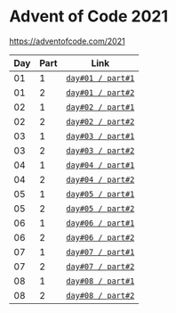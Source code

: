 # Advent of Code 2021
https://adventofcode.com/2021

| Day  | Part | Link                                                 |
| ---- | ---- | ---------------------------------------------------- |
|  01  |   1  | [`day#01 / part#1`](/src/main/kotlin/day01/part1.kt) |
|  01  |   2  | [`day#01 / part#2`](/src/main/kotlin/day01/part2.kt) |
|  02  |   1  | [`day#02 / part#1`](/src/main/kotlin/day02/part1.kt) |
|  02  |   2  | [`day#02 / part#2`](/src/main/kotlin/day02/part2.kt) |
|  03  |   1  | [`day#03 / part#1`](/src/main/kotlin/day03/part1.kt) |
|  03  |   2  | [`day#03 / part#2`](/src/main/kotlin/day03/part2.kt) |
|  04  |   1  | [`day#04 / part#1`](/src/main/kotlin/day04/part1.kt) |
|  04  |   2  | [`day#04 / part#2`](/src/main/kotlin/day04/part2.kt) |
|  05  |   1  | [`day#05 / part#1`](/src/main/kotlin/day05/part1.kt) |
|  05  |   2  | [`day#05 / part#2`](/src/main/kotlin/day05/part2.kt) |
|  06  |   1  | [`day#06 / part#1`](/src/main/kotlin/day06/part1.kt) |
|  06  |   2  | [`day#06 / part#2`](/src/main/kotlin/day06/part2.kt) |
|  07  |   1  | [`day#07 / part#1`](/src/main/kotlin/day07/part1.kt) |
|  07  |   2  | [`day#07 / part#2`](/src/main/kotlin/day07/part2.kt) |
|  08  |   1  | [`day#08 / part#1`](/src/main/kotlin/day08/part1.kt) |
|  08  |   2  | [`day#08 / part#2`](/src/main/kotlin/day08/part2.kt) |
